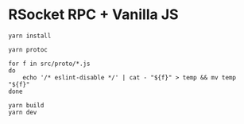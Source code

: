 # RSocket RPC + Vanilla JS

```
yarn install
```

```
yarn protoc

for f in src/proto/*.js
do
    echo '/* eslint-disable */' | cat - "${f}" > temp && mv temp "${f}"
done
```


```
yarn build
yarn dev
```